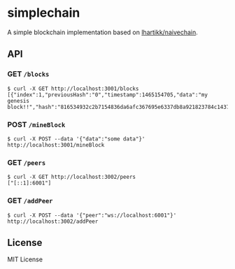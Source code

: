 # simplechain
A simple blockchain implementation based on [lhartikk/naivechain](https://github.com/lhartikk/naivechain).
## API

### GET `/blocks`
```console
$ curl -X GET http://localhost:3001/blocks
[{"index":1,"previousHash":"0","timestamp":1465154705,"data":"my genesis block!!","hash":"816534932c2b7154836da6afc367695e6337db8a921823784c14378abed4f7d7"}]
```

### POST `/mineBlock`
```console
$ curl -X POST --data '{"data":"some data"}' http://localhost:3001/mineBlock
```

### GET `/peers`
```console
$ curl -X GET http://localhost:3002/peers
["[::1]:6001"]
```

### GET `/addPeer`
```console
$ curl -X POST --data '{"peer":"ws://localhost:6001"}' http://localhost:3002/addPeer
```

## License
MIT License

